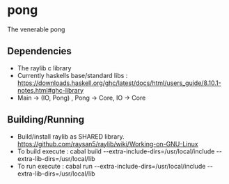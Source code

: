 # pong
The venerable pong

## Dependencies
* The raylib c library
* Currently haskells base/standard libs : https://downloads.haskell.org/ghc/latest/docs/html/users_guide/8.10.1-notes.html#ghc-library
* Main -> (IO, Pong) , Pong -> Core, IO -> Core


## Building/Running

* Build/install raylib as SHARED library. https://github.com/raysan5/raylib/wiki/Working-on-GNU-Linux
* To build execute : cabal build --extra-include-dirs=/usr/local/include --extra-lib-dirs=/usr/local/lib
* To run execute : cabal run --extra-include-dirs=/usr/local/include --extra-lib-dirs=/usr/local/lib